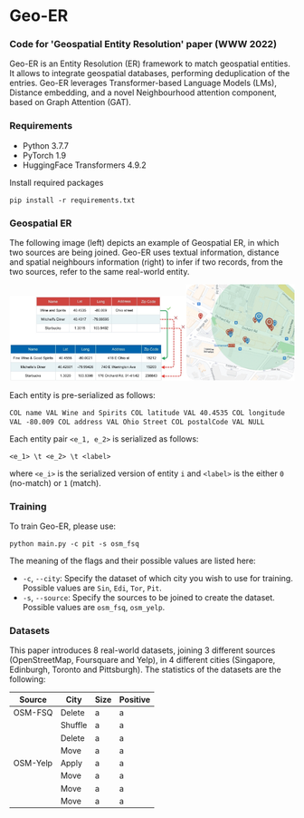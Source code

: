 # Geo-ER
### Code for 'Geospatial Entity Resolution' paper (WWW 2022)

Geo-ER is an Entity Resolution (ER) framework to match geospatial entities. It allows to integrate geospatial databases, performing deduplication of the entries. Geo-ER leverages Transformer-based Language Models (LMs), Distance embedding, and a novel Neighbourhood attention component, based on Graph Attention (GAT).


### Requirements

* Python 3.7.7
* PyTorch 1.9
* HuggingFace Transformers 4.9.2

Install required packages
```
pip install -r requirements.txt
```


### Geospatial ER

The following image (left) depicts an example of Geospatial ER, in which two sources are being joined. Geo-ER uses textual information, distance and spatial neighbours information (right) to infer if two records, from the two sources, refer to the same real-world entity.

<img src="imgs/geo_er_examples.jpg" alt="Example of geospatial ER" width="62%"/><img src="imgs/neighbourhood.jpg" alt="Example of geospatial ER" width="38%"/>

Each entity is pre-serialized as follows:

```
COL name VAL Wine and Spirits COL latitude VAL 40.4535 COL longitude VAL -80.009 COL address VAL Ohio Street COL postalCode VAL NULL
```

Each entity pair ``<e_1, e_2>`` is serialized as follows:

```
<e_1> \t <e_2> \t <label>
```
where ``<e_i>`` is the serialized version of entity ``i`` and ``<label>`` is the either ``0`` (no-match) or ``1`` (match).

### Training

To train Geo-ER, please use:

```
python main.py -c pit -s osm_fsq
```

The meaning of the flags and their possible values are listed here:
* ``-c``, ``--city``: Specify the dataset of which city you wish to use for training. Possible values are ``Sin``, ``Edi``, ``Tor``, ``Pit``.
* ``-s``, ``--source``: Specify the sources to be joined to create the dataset. Possible values are ``osm_fsq``, ``osm_yelp``.

### Datasets

This paper introduces 8 real-world datasets, joining 3 different sources (OpenStreetMap, Foursquare and Yelp), in 4 different cities (Singapore, Edinburgh, Toronto and Pittsburgh). The statistics of the datasets are the following:



| Source          | City      | Size     | Positive  |
|-----------------|-----------|----------|---------------|
|OSM-FSQ          | Delete    | a        | a             |
|                 | Shuffle   | a        | a             |
|                 | Delete    | a        | a             |
|                 | Move      | a        | a             |
|OSM-Yelp         | Apply     | a        | a             |
|                 | Move      | a        | a             |
|                 | Move      | a        | a             |
|                 | Move      | a        | a             |
